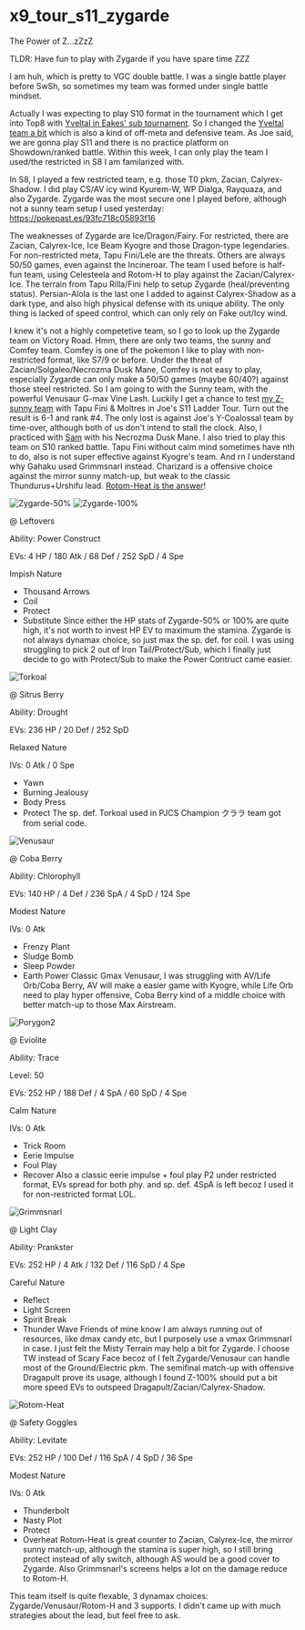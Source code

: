 # x9_tour_s11_zygarde

The Power of Z...zZzZ

TLDR: Have fun to play with Zygarde if you have spare time ZZZ

I am huh, which is pretty to VGC double battle. I was a single battle player before SwSh, so sometimes my team was formed under single battle mindset.

Actually I was expecting to play S10 format in the tournament which I get into Top8 with [Yveltal in Eakes' sub tournament](https://pokepast.es/3e0af8d0a39e45a6). So I changed the [Yveltal team a bit]( https://pokepast.es/8a56106fe3ae54dd) which is also a kind of off-meta and defensive team. As Joe said, we are gonna play S11 and there is no practice platform on Showdown/ranked battle. Within this week, I can only play the team I used/the restricted in S8 I am familarized with. 

In S8, I played a few restricted team, e.g. those T0 pkm, Zacian, Calyrex-Shadow. I did play CS/AV icy wind Kyurem-W, WP Dialga, Rayquaza, and also Zygarde. Zygarde was the most secure one I played before, although not a sunny team setup I used yesterday: https://pokepast.es/93fc718c05893f16

The weaknesses of Zygarde are Ice/Dragon/Fairy. For restricted, there are Zacian, Calyrex-Ice, Ice Beam Kyogre and those Dragon-type legendaries. For non-restricted meta, Tapu Fini/Lele are the threats. Others are always 50/50 games, even against the Incineroar. The team I used before is half-fun team, using Celesteela and Rotom-H to play against the Zacian/Calyrex-Ice. The terrain from Tapu Rilla/Fini help to setup Zygarde (heal/preventing status). Persian-Alola is the last one I added to against Calyrex-Shadow as a dark type, and also high physical defense with its unique ability. The only thing is lacked of speed control, which can only rely on Fake out/Icy wind.

I knew it's not a highly competetive team, so I go to look up the Zygarde team on Victory Road. Hmm, there are only two teams, the sunny and Comfey team. Comfey is one of the pokemon I like to play with non-restricted format, like S7/9 or before. Under the threat of Zacian/Solgaleo/Necrozma Dusk Mane, Comfey is not easy to play, especially Zygarde can only make a 50/50 games (maybe 60/40?) against those steel restricted. So I am going to with the Sunny team, with the powerful Venusaur G-max Vine Lash. Luckily I get a chance to test [my Z-sunny team](https://pokepast.es/0f076215553db483) with Tapu Fini & Moltres in Joe's S11 Ladder Tour. Turn out the result is 6-1 and rank #4. The only lost is against Joe's Y-Coalossal team by time-over, although both of us don't intend to stall the clock. Also, I practiced with [Sam](https://twitter.com/samnggg_tsng) with his Necrozma Dusk Mane. I also tried to play this team on S10 ranked battle. Tapu Fini without calm mind sometimes have nth to do, also is not super effective against Kyogre's team. And rn I understand why Gahaku used Grimmsnarl instead. Charizard is a offensive choice against the mirror sunny match-up, but weak to the classic Thundurus+Urshifu lead. [Rotom-Heat is the answer](https://pokepast.es/0931ce28fe6e2ad7)!


![Zygarde-50%](/images/250px-718Zygarde.png) ![Zygarde-100%](/images/240px-718Zygarde-Complete.png)

@ Leftovers 

Ability: Power Construct  

EVs: 4 HP / 180 Atk / 68 Def / 252 SpD / 4 Spe  

Impish Nature  
- Thousand Arrows  
- Coil  
- Protect  
- Substitute
Since either the HP stats of Zygarde-50% or 100% are quite high, it's not worth to invest HP EV to maximum the stamina. Zygarde is not always dynamax choice, so just max the sp. def. for coil. I was using struggling to pick 2 out of Iron Tail/Protect/Sub, which I finally just decide to go with Protect/Sub to make the Power Contruct came easier.

![Torkoal](/images/324.png) 

@ Sitrus Berry 

Ability: Drought  

EVs: 236 HP / 20 Def / 252 SpD  

Relaxed Nature  

IVs: 0 Atk / 0 Spe  
- Yawn  
- Burning Jealousy  
- Body Press  
- Protect
The sp. def. Torkoal used in PJCS Champion クララ team got from serial code.

![Venusaur](/images/003-gi.png)

@ Coba Berry  

Ability: Chlorophyll  

EVs: 140 HP / 4 Def / 236 SpA / 4 SpD / 124 Spe  

Modest Nature  

IVs: 0 Atk  
- Frenzy Plant  
- Sludge Bomb  
- Sleep Powder  
- Earth Power 
Classic Gmax Venusaur, I was struggling with AV/Life Orb/Coba Berry, AV will make a easier game with Kyogre, while Life Orb need to play hyper offensive, Coba Berry kind of a middle choice with better match-up to those Max Airstream.

![Porygon2](/images/233.png)

@ Eviolite  

Ability: Trace  

Level: 50  

EVs: 252 HP / 188 Def / 4 SpA / 60 SpD / 4 Spe  

Calm Nature  

IVs: 0 Atk  
- Trick Room  
- Eerie Impulse  
- Foul Play  
- Recover
Also a classic eerie impulse + foul play P2 under restricted format, EVs spread for both phy. and sp. def. 4SpA is left becoz I used it for non-restricted format LOL.

![Grimmsnarl](/images/861.png)

@ Light Clay  

Ability: Prankster  

EVs: 252 HP / 4 Atk / 132 Def / 116 SpD / 4 Spe  

Careful Nature  
- Reflect  
- Light Screen  
- Spirit Break  
- Thunder Wave
Friends of mine know I am always running out of resources, like dmax candy etc, but I purposely use a vmax Grimmsnarl in case. I just felt the Misty Terrain may help a bit for Zygarde. I choose TW instead of Scary Face becoz of I felt Zygarde/Venusaur can handle most of the Ground/Electric pkm. The semifinal match-up with offensive Dragapult prove its usage, although I found Z-100% should put a bit more speed EVs to outspeed Dragapult/Zacian/Calyrex-Shadow.

![Rotom-Heat](/images/479-h.png)

@ Safety Goggles  

Ability: Levitate  

EVs: 252 HP / 100 Def / 116 SpA / 4 SpD / 36 Spe  

Modest Nature  

IVs: 0 Atk  
- Thunderbolt  
- Nasty Plot  
- Protect  
- Overheat
Rotom-Heat is great counter to Zacian, Calyrex-Ice, the mirror sunny match-up, although the stamina is super high, so I still bring protect instead of ally switch, although AS would be a good cover to Zygarde. Also Grimmsnarl's screens helps a lot on the damage reduce to Rotom-H.

This team itself is quite flexable, 3 dynamax choices: Zygarde/Venusaur/Rotom-H and 3 supports.
I didn't came up with much strategies about the lead, but feel free to ask. 




